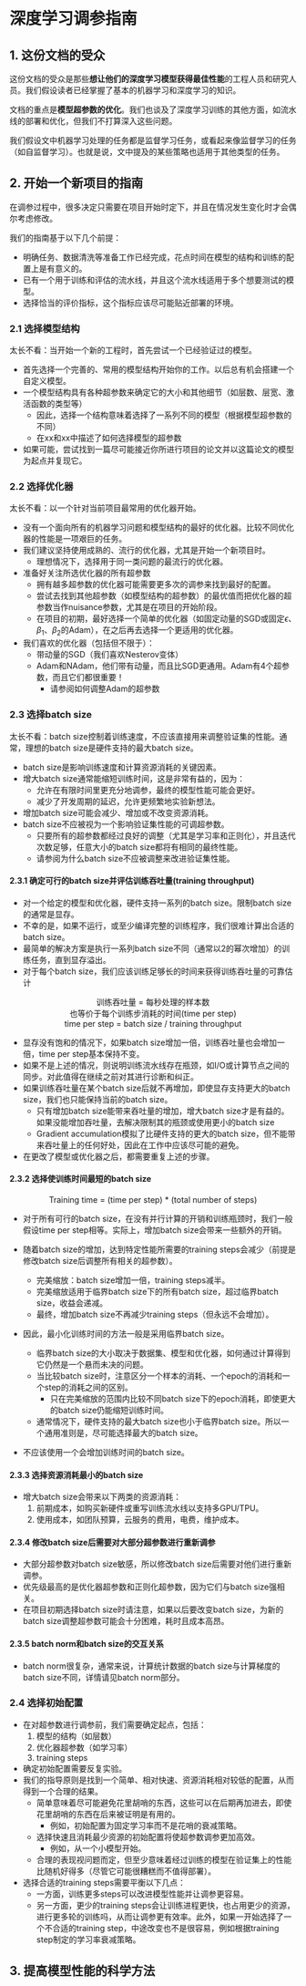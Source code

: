 # 深度学习调参指南

## 1. 这份文档的受众

这份文档的受众是那些**想让他们的深度学习模型获得最佳性能**的工程人员和研究人员。我们假设读者已经掌握了基本的机器学习和深度学习的知识。

文档的重点是**模型超参数的优化**。我们也谈及了深度学习训练的其他方面，如流水线的部署和优化，但我们不打算深入这些问题。

我们假设文中机器学习处理的任务都是监督学习任务，或看起来像监督学习的任务（如自监督学习）。也就是说，文中提及的某些策略也适用于其他类型的任务。

## 2. 开始一个新项目的指南

在调参过程中，很多决定只需要在项目开始时定下，并且在情况发生变化时才会偶尔考虑修改。

我们的指南基于以下几个前提：

- 明确任务、数据清洗等准备工作已经完成，花点时间在模型的结构和训练的配置上是有意义的。
- 已有一个用于训练和评估的流水线，并且这个流水线适用于多个想要测试的模型。
- 选择恰当的评价指标，这个指标应该尽可能贴近部署的环境。

### 2.1 选择模型结构

太长不看：当开始一个新的工程时，首先尝试一个已经验证过的模型。

- 首先选择一个完善的、常用的模型结构开始你的工作。以后总有机会搭建一个自定义模型。
- 一个模型结构具有各种超参数来确定它的大小和其他细节（如层数、层宽、激活函数的类型等）
  - 因此，选择一个结构意味着选择了一系列不同的模型（根据模型超参数的不同）
  - 在xx和xx中描述了如何选择模型的超参数
- 如果可能，尝试找到一篇尽可能接近你所进行项目的论文并以这篇论文的模型为起点并复现它。

### 2.2 选择优化器

太长不看：以一个针对当前项目最常用的优化器开始。

- 没有一个面向所有的机器学习问题和模型结构的最好的优化器。比较不同优化器的性能是一项艰巨的任务。
- 我们建议坚持使用成熟的、流行的优化器，尤其是开始一个新项目时。
  - 理想情况下，选择用于同一类问题的最流行的优化器。
- 准备好关注所选优化器的所有超参数
  - 拥有越多超参数的优化器可能需要更多次的调参来找到最好的配置。
  - 尝试去找到其他超参数（如模型结构的超参数）的最优值而把优化器的超参数当作nuisance参数，尤其是在项目的开始阶段。
  - 在项目的初期，最好选择一个简单的优化器（如固定动量的SGD或固定$\epsilon$、$\beta_1$、$\beta_2$的Adam），在之后再去选择一个更适用的优化器。
- 我们喜欢的优化器（包括但不限于）：
  - 带动量的SGD（我们喜欢Nesterov变体）
  - Adam和NAdam，他们带有动量，而且比SGD更通用。Adam有4个超参数，而且它们都很重要！
    - 请参阅如何调整Adam的超参数

### 2.3 选择batch size

太长不看：batch size控制着训练速度，不应该直接用来调整验证集的性能。通常，理想的batch size是硬件支持的最大batch size。

- batch size是影响训练速度和计算资源消耗的关键因素。
- 增大batch size通常能缩短训练时间，这是非常有益的，因为：
  - 允许在有限时间里更充分地调参，最终的模型性能可能会更好。
  - 减少了开发周期的延迟，允许更频繁地实验新想法。
- 增加batch size可能会减少、增加或不改变资源消耗。
- batch size不应被视为一个影响验证集性能的可调超参数。
  - 只要所有的超参数都经过良好的调整（尤其是学习率和正则化），并且迭代次数足够，任意大小的batch size都将有相同的最终性能。
  - 请参阅为什么batch size不应被调整来改进验证集性能。

#### 2.3.1 确定可行的batch size并评估训练吞吐量(training throughput)

- 对一个给定的模型和优化器，硬件支持一系列的batch size。限制batch size的通常是显存。
- 不幸的是，如果不运行，或至少编译完整的训练程序，我们很难计算出合适的batch size。
- 最简单的解决方案是执行一系列batch size不同（通常以2的幂次增加）的训练任务，直到显存溢出。
- 对于每个batch size，我们应该训练足够长的时间来获得训练吞吐量的可靠估计

<center>训练吞吐量 = 每秒处理的样本数</center>

<center>也等价于每个训练步消耗的时间(time per step)</center>

<center>time per step = batch size / training throughput</center>

- 显存没有饱和的情况下，如果batch size增加一倍，训练吞吐量也会增加一倍，time per step基本保持不变。
- 如果不是上述的情况，则说明训练流水线存在瓶颈，如I/O或计算节点之间的同步。对此值得在继续之前对其进行诊断和纠正。
- 如果训练吞吐量在某个batch size后就不再增加，即使显存支持更大的batch size，我们也只能保持当前的batch size。
  - 只有增加batch size能带来吞吐量的增加，增大batch size才是有益的。如果没能增加吞吐量，去解决限制其的瓶颈或使用更小的batch size
  - Gradient accumulation模拟了比硬件支持的更大的batch size，但不能带来吞吐量上的任何好处，因此在工作中应该尽可能的避免。
- 在更改了模型或优化器之后，都需要重复上述的步骤。

#### 2.3.2 选择使训练时间最短的batch size

<center>Training time = (time per step) * (total number of steps)</center>

- 对于所有可行的batch size，在没有并行计算的开销和训练瓶颈时，我们一般假设time per step相等。实际上，增加batch size会带来一些额外的开销。
- 随着batch size的增加，达到特定性能所需要的training steps会减少（前提是修改batch size后调整所有相关的超参数）。
  - 完美缩放：batch size增加一倍，training steps减半。
  - 完美缩放适用于临界batch size下的所有batch size，超过临界batch size，收益会递减。
  - 最终，增加batch size不再减少training steps（但永远不会增加）。
- 因此，最小化训练时间的方法一般是采用临界batch size。

  - 临界batch size的大小取决于数据集、模型和优化器，如何通过计算得到它仍然是一个悬而未决的问题。
  - 当比较batch size时，注意区分一个样本的消耗、一个epoch的消耗和一个step的消耗之间的区别。
    - 只在完美缩放的范围内比较不同batch size下的epoch消耗，即使更大的batch size仍能缩短训练时间。
  - 通常情况下，硬件支持的最大batch size也小于临界batch size。所以一个通用准则是，尽可能选择最大的batch size。
- 不应该使用一个会增加训练时间的batch size。

#### 2.3.3 选择资源消耗最小的batch size

- 增大batch size会带来以下两类的资源消耗：
  1. 前期成本，如购买新硬件或重写训练流水线以支持多GPU/TPU。
  2. 使用成本，如团队预算，云服务的费用，电费，维护成本。



#### 2.3.4 修改batch size后需要对大部分超参数进行重新调参

- 大部分超参数对batch size敏感，所以修改batch size后需要对他们进行重新调参。
- 优先级最高的是优化器超参数和正则化超参数，因为它们与batch size强相关。
- 在项目初期选择batch size时请注意，如果以后要改变batch size，为新的batch size调整超参数可能会十分困难，耗时且成本高昂。

#### 2.3.5 batch norm和batch size的交互关系

- batch norm很复杂，通常来说，计算统计数据的batch size与计算梯度的batch size不同，详情请见batch norm部分。

### 2.4 选择初始配置

- 在对超参数进行调参前，我们需要确定起点，包括：
  1. 模型的结构（如层数）
  2. 优化器超参数（如学习率）
  3. training steps
- 确定初始配置需要反复实验。
- 我们的指导原则是找到一个简单、相对快速、资源消耗相对较低的配置，从而得到一个合理的结果。
  - 简单意味着尽可能避免花里胡哨的东西，这些可以在后期再加进去，即使花里胡哨的东西在后来被证明是有用的。
    - 例如，初始配置为固定学习率而不是花哨的衰减策略。
  - 选择快速且消耗最少资源的初始配置将使超参数调参更加高效。
    - 例如，从一个小模型开始。
  - 合理的表现视问题而定，但至少意味着经过训练的模型在验证集上的性能比随机好得多（尽管它可能很糟糕而不值得部署）。
- 选择合适的training steps需要平衡以下几点：
  - 一方面，训练更多steps可以改进模型性能并让调参更容易。
  - 另一方面，更少的training steps会让训练进程更快，也占用更少的资源，进行更多轮的训练吗，从而让调参更有效率。此外，如果一开始选择了一个不合适的training step，中途改变也不是很容易，例如根据training step制定的学习率衰减策略。

## 3. 提高模型性能的科学方法



